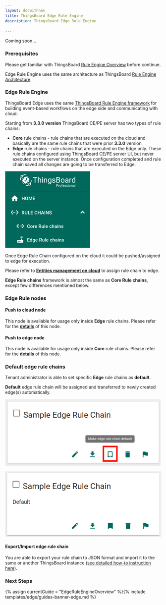```yaml
---
layout: docwithnav
title: ThingsBoard Edge Rule Engine
description: ThingsBoard Edge Rule Engine

---
```


Coming soon…

### Prerequisites

Please get familiar with ThingsBoard [Rule Engine Overview](/docs/user-guide/rule-engine-2-0/overview/) before continue.

Edge Rule Engine uses the same architecture as ThingsBoard [Rule Engine Architecture](/docs/user-guide/rule-engine-2-0/architecture/).

### Edge Rule Engine

ThingsBoard Edge uses the same [ThingsBoard Rule Engine framework](/docs/user-guide/rule-engine-2-0/re-getting-started/) for building event-based workflows on the edge side and communicating with cloud.

Starting from **3.3.0 version** ThingsBoard CE/PE server has two types of rule chains:
 - **Core** rule chains - rule chains that are executed on the cloud and basically are the same rule chains that were prior **3.3.0** version 
 - **Edge** rule chains - rule chains that are executed on the Edge only. These rule chains configured using ThingsBoard CE/PE server UI, but never executed on the server instance. Once configuration completed and rule chain saved all changes are going to be transferred to Edge. 

![image](/images/edge/nodes/rule-chains-menu.png)

Once Edge Rule Chain configured on the cloud it could be pushed/assigned to edge for execution.

Please refer to [**Entities management on cloud**](/docs/edge/features/sync/#entities-management-on-cloud) to assign rule chain to edge.

**Edge Rule chains** framework is almost the same as **Core Rule chains**, except few differences mentioned below.
 
### Edge Rule nodes

#### Push to cloud node

This node is available for usage only inside **Edge** rule chains.
Please refer for the [**details**](/docs/user-guide/rule-engine-2-0/action-nodes/#push-to-cloud) of this node.

#### Push to edge node

This node is available for usage only inside **Core** rule chains.
Please refer for the [**details**](/docs/user-guide/rule-engine-2-0/action-nodes/#push-to-edge) of this node.

### Default edge rule chains

Tenant administrator is able to set specific **Edge** rule chains as **default**. 

**Default** edge rule chain will be assigned and transferred to newly created edge(s) automatically.

![image](/images/edge/nodes/make-default.png)

![image](/images/edge/nodes/default.png)

#### Export/Import edge rule chain

You are able to export your rule chain to JSON format and import it to the same or another ThingsBoard instance ([see detailed how-to instruction here](/docs/user-guide/ui/rule-chains/#rule-chains-importexport)).

### Next Steps

{% assign currentGuide = "EdgeRuleEngineOverview" %}{% include templates/edge/guides-banner-edge.md %}